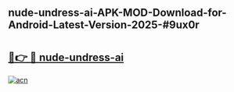 ## nude-undress-ai-APK-MOD-Download-for-Android-Latest-Version-2025-#9ux0r

# <h2><a href="https://bedroomkl.my?title=nude-undress-ai&ref=20M">🔗👉 🔴 nude-undress-ai</a></h2>

[![acn](https://github.com/user-attachments/assets/0f9c940e-d8b0-45ae-aac7-cd30a18b3e1c)](https://bedroomkl.my?title=nude-undress-ai&ref=20M)

